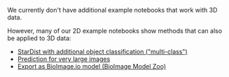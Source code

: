 We currently don't have additional example notebooks that work with 3D data.

However, many of our 2D example notebooks show methods that can also be applied to 3D data:

- [StarDist with additional object classification ("multi-class")](https://github.com/stardist/stardist/blob/master/examples/other2D/multiclass.ipynb)
- [Prediction for very large images](https://github.com/stardist/stardist/blob/master/examples/other2D/predict_big_data.ipynb)
- [Export as BioImage.io model (BioImage Model Zoo)](https://nbviewer.jupyter.org/github/stardist/stardist/tree/master/examples/other2D/bioimageio.ipynb)
